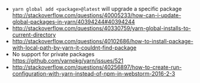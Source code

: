 - `yarn global add <package>@latest` will upgrade a specific package http://stackoverflow.com/questions/40005233/how-can-i-update-global-packages-in-yarn/40394244#40394244
- http://stackoverflow.com/questions/40330759/yarn-global-installs-to-current-directory
- http://stackoverflow.com/questions/40102686/how-to-install-package-with-local-path-by-yarn-it-couldnt-find-package
- No support for private packages https://github.com/yarnpkg/yarn/issues/521
- http://stackoverflow.com/questions/40256897/how-to-create-run-configuration-with-yarn-instead-of-npm-in-webstorm-2016-2-3
